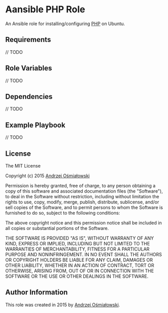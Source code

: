 # Aansible PHP Role
An Ansible role for installing/configuring [PHP](https://www.php.net/) on Ubuntu.

## Requirements

// TODO

## Role Variables

// TODO

## Dependencies

// TODO

## Example Playbook

// TODO

## License

The MIT License

Copyright (c) 2015 [Andrzej Ośmiałowski](http://osmialowski.net/)

Permission is hereby granted, free of charge, to any person obtaining a copy
of this software and associated documentation files (the "Software"), to deal
in the Software without restriction, including without limitation the rights
to use, copy, modify, merge, publish, distribute, sublicense, and/or sell
copies of the Software, and to permit persons to whom the Software is
furnished to do so, subject to the following conditions:

The above copyright notice and this permission notice shall be included in
all copies or substantial portions of the Software.

THE SOFTWARE IS PROVIDED "AS IS", WITHOUT WARRANTY OF ANY KIND, EXPRESS OR
IMPLIED, INCLUDING BUT NOT LIMITED TO THE WARRANTIES OF MERCHANTABILITY,
FITNESS FOR A PARTICULAR PURPOSE AND NONINFRINGEMENT. IN NO EVENT SHALL THE
AUTHORS OR COPYRIGHT HOLDERS BE LIABLE FOR ANY CLAIM, DAMAGES OR OTHER
LIABILITY, WHETHER IN AN ACTION OF CONTRACT, TORT OR OTHERWISE, ARISING FROM,
OUT OF OR IN CONNECTION WITH THE SOFTWARE OR THE USE OR OTHER DEALINGS IN
THE SOFTWARE.

## Author Information

This role was created in 2015 by [Andrzej Ośmiałowski](http://osmialowski.net/).